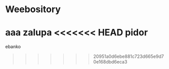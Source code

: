 # Weebository
aaa
zalupa
<<<<<<< HEAD
pidor
=======
ebanko
>>>>>>> 20951a0d6ebe881c723d665e9d70e168dbd6eca3
